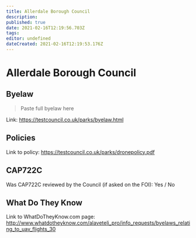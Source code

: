 ```yaml
---
title: Allerdale Borough Council
description: 
published: true
date: 2021-02-16T12:19:56.703Z
tags: 
editor: undefined
dateCreated: 2021-02-16T12:19:53.176Z
---
```


# Allerdale Borough Council


## Byelaw
> Paste full byelaw here

Link:
https://testcouncil.co.uk/parks/byelaw.html

## Policies
Link to policy:
https://testcouncil.co.uk/parks/dronepolicy.pdf

## CAP722C

Was CAP722C reviewed by the Council (if asked on the FOI): Yes / No

## What Do They Know

Link to WhatDoTheyKnow.com page:
http://www.whatdotheyknow.com/alaveteli_pro/info_requests/byelaws_relating_to_uav_flights_30

